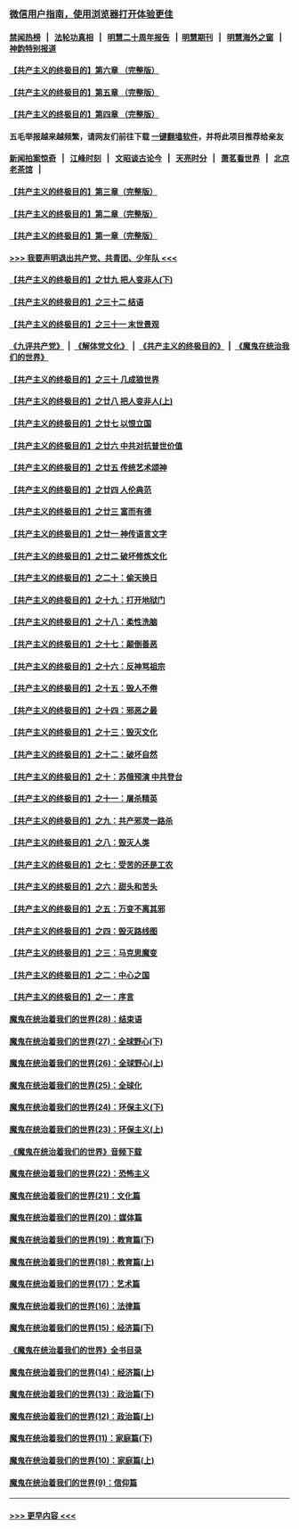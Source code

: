 ### [微信用户指南，使用浏览器打开体验更佳](https://github.com/gfw-breaker/banned-news1/blob/master/indexes/wechat-guide.md?t=0)
#### [禁闻热榜](热点新闻.md?t=0)  &nbsp;&nbsp;|&nbsp;&nbsp; [法轮功真相](https://github.com/gfw-breaker/truth/blob/master/README.md?t=0) &nbsp;&nbsp;|&nbsp;&nbsp; [明慧二十周年报告](https://github.com/gfw-breaker/mh-reports/blob/master/README.md?t=0) &nbsp;&nbsp;|&nbsp;&nbsp;[明慧期刊](https://github.com/gfw-breaker/mh-qikan) &nbsp;&nbsp;|&nbsp;&nbsp; [明慧海外之窗](https://github.com/gfw-breaker/mh-news/blob/master/README.md?t=0) &nbsp;&nbsp;|&nbsp;&nbsp; [神韵特别报道](https://github.com/gfw-breaker/mh-news/blob/master/shenyun.md?t=0)
#### [【共产主义的终极目的】第六章 （完整版）](../pages/nsc422/n11428913.md?t=02060056) 
#### [【共产主义的终极目的】第五章 （完整版）](../pages/nsc422/n11428912.md?t=02060056) 
#### [【共产主义的终极目的】第四章 （完整版）](../pages/nsc422/n11428907.md?t=02060056) 
#### 五毛举报越来越频繁，请网友们前往下载 [一键翻墙软件](https://github.com/gfw-breaker/ssr-accounts)，并将此项目推荐给亲友
#### [新闻拍案惊奇](https://github.com/gfw-breaker/banned-news1/blob/master/pages/link4.md) &nbsp;&nbsp;|&nbsp;&nbsp; [江峰时刻](https://github.com/gfw-breaker/banned-news1/blob/master/pages/link4.md) &nbsp;&nbsp;|&nbsp;&nbsp; [文昭谈古论今](https://github.com/gfw-breaker/banned-news1/blob/master/pages/link4.md) &nbsp;&nbsp;|&nbsp;&nbsp; [天亮时分](https://github.com/gfw-breaker/banned-news1/blob/master/pages/link4.md) &nbsp;&nbsp;|&nbsp;&nbsp; [萧茗看世界](https://github.com/gfw-breaker/banned-news1/blob/master/pages/link4.md) &nbsp;&nbsp;|&nbsp;&nbsp; [北京老茶馆](https://github.com/gfw-breaker/banned-news1/blob/master/pages/link4.md) &nbsp;&nbsp;|&nbsp;&nbsp; 
#### [【共产主义的终极目的】第三章（完整版）](../pages/nsc422/n11428848.md?t=02060056) 
#### [【共产主义的终极目的】第二章（完整版）](../pages/nsc422/n11428831.md?t=02060056) 
#### [【共产主义的终极目的】第一章（完整版）](../pages/nsc422/n11417651.md?t=02060056) 
#### [>>> 我要声明退出共产党、共青团、少年队 <<<](https://github.com/begood0513/goodnews/blob/master/quit/letter.md) 
#### [【共产主义的终极目的】之廿九 把人变非人(下)](../pages/nsc422/n11344140.md?t=02060056) 
#### [【共产主义的终极目的】之三十二 结语](../pages/nsc422/n11360535.md?t=02060056) 
#### [【共产主义的终极目的】之三十一 末世景观](../pages/nsc422/n11351129.md?t=02060056) 
#### [《九评共产党》](https://github.com/begood0513/9ping.md/blob/master/README.md) &nbsp;|&nbsp; [《解体党文化》](../../../../jtdwh.md/blob/master/README.md)  &nbsp;|&nbsp; [《共产主义的终极目的》](../../../../gczydzjmd.md/blob/master/README.md) &nbsp;|&nbsp; [《魔鬼在统治我们的世界》](../../../../mgztzwmdsj.md/blob/master/README.md) 
#### [【共产主义的终极目的】之三十 几成狼世界](../pages/nsc422/n11348280.md?t=02060056) 
#### [【共产主义的终极目的】之廿八 把人变非人(上)](../pages/nsc422/n11340492.md?t=02060056) 
#### [【共产主义的终极目的】之廿七 以恨立国](../pages/nsc422/n11336944.md?t=02060056) 
#### [【共产主义的终极目的】之廿六 中共对抗普世价值](../pages/nsc422/n11324785.md?t=02060056) 
#### [【共产主义的终极目的】之廿五 传统艺术颂神](../pages/nsc422/n11296396.md?t=02060056) 
#### [【共产主义的终极目的】之廿四 人伦典范](../pages/nsc422/n11296397.md?t=02060056) 
#### [【共产主义的终极目的】之廿三 富而有德](../pages/nsc422/n11283598.md?t=02060056) 
#### [【共产主义的终极目的】之廿一 神传语言文字](../pages/nsc422/n11263265.md?t=02060056) 
#### [【共产主义的终极目的】之廿二 破坏修炼文化](../pages/nsc422/n11245728.md?t=02060056) 
#### [【共产主义的终极目的】之二十：偷天换日](../pages/nsc422/n11238846.md?t=02060056) 
#### [【共产主义的终极目的】之十九：打开地狱门](../pages/nsc422/n11206376.md?t=02060056) 
#### [【共产主义的终极目的】之十八：柔性洗脑](../pages/nsc422/n11199994.md?t=02060056) 
#### [【共产主义的终极目的】之十七：颠倒善恶](../pages/nsc422/n11179782.md?t=02060056) 
#### [【共产主义的终极目的】之十六：反神骂祖宗](../pages/nsc422/n11166798.md?t=02060056) 
#### [【共产主义的终极目的】之十五：毁人不倦](../pages/nsc422/n11166792.md?t=02060056) 
#### [【共产主义的终极目的】之十四：邪恶之最](../pages/nsc422/n11150249.md?t=02060056) 
#### [【共产主义的终极目的】之十三：毁灭文化](../pages/nsc422/n11135227.md?t=02060056) 
#### [【共产主义的终极目的】之十二：破坏自然](../pages/nsc422/n11135214.md?t=02060056) 
#### [【共产主义的终极目的】之十：苏俄预演 中共登台](../pages/nsc422/n11118424.md?t=02060056) 
#### [【共产主义的终极目的】之十一：屠杀精英](../pages/nsc422/n11118442.md?t=02060056) 
#### [【共产主义的终极目的】之九：共产邪灵一路杀](../pages/nsc422/n11114139.md?t=02060056) 
#### [【共产主义的终极目的】之八：毁灭人类](../pages/nsc422/n11108503.md?t=02060056) 
#### [【共产主义的终极目的】之七：受苦的还是工农](../pages/nsc422/n11101809.md?t=02060056) 
#### [【共产主义的终极目的】之六：甜头和苦头](../pages/nsc422/n11096971.md?t=02060056) 
#### [【共产主义的终极目的】之五：万变不离其邪](../pages/nsc422/n11091285.md?t=02060056) 
#### [【共产主义的终极目的】之四：毁灭路线图](../pages/nsc422/n11086284.md?t=02060056) 
#### [【共产主义的终极目的】之三：马克思魔变](../pages/nsc422/n11061941.md?t=02060056) 
#### [【共产主义的终极目的】之二：中心之国](../pages/nsc422/n11047728.md?t=02060056) 
#### [【共产主义的终极目的】之一：序言](../pages/nsc422/n11086077.md?t=02060056) 
#### [魔鬼在统治着我们的世界(28)：结束语](../pages/nsc422/n10936246.md?t=02060056) 
#### [魔鬼在统治着我们的世界(27)：全球野心(下)](../pages/nsc422/n10928319.md?t=02060056) 
#### [魔鬼在统治着我们的世界(26)：全球野心(上)](../pages/nsc422/n10900318.md?t=02060056) 
#### [魔鬼在统治着我们的世界(25)：全球化](../pages/nsc422/n10788205.md?t=02060056) 
#### [魔鬼在统治着我们的世界(24)：环保主义(下)](../pages/nsc422/n10695307.md?t=02060056) 
#### [魔鬼在统治着我们的世界(23)：环保主义(上)](../pages/nsc422/n10688613.md?t=02060056) 
#### [《魔鬼在统治着我们的世界》音频下载](../pages/nsc422/n10635553.md?t=02060056) 
#### [魔鬼在统治着我们的世界(22)：恐怖主义](../pages/nsc422/n10614727.md?t=02060056) 
#### [魔鬼在统治着我们的世界(21)：文化篇](../pages/nsc422/n10597706.md?t=02060056) 
#### [魔鬼在统治着我们的世界(20)：媒体篇](../pages/nsc422/n10586579.md?t=02060056) 
#### [魔鬼在统治着我们的世界(19)：教育篇(下)](../pages/nsc422/n10564808.md?t=02060056) 
#### [魔鬼在统治着我们的世界(18)：教育篇(上)](../pages/nsc422/n10526970.md?t=02060056) 
#### [魔鬼在统治着我们的世界(17)：艺术篇](../pages/nsc422/n10499093.md?t=02060056) 
#### [魔鬼在统治着我们的世界(16)：法律篇](../pages/nsc422/n10485969.md?t=02060056) 
#### [魔鬼在统治着我们的世界(15)：经济篇(下)](../pages/nsc422/n10469975.md?t=02060056) 
#### [《魔鬼在统治着我们的世界》全书目录](../pages/nsc422/n10464261.md?t=02060056) 
#### [魔鬼在统治着我们的世界(14)：经济篇(上)](../pages/nsc422/n10457370.md?t=02060056) 
#### [魔鬼在统治着我们的世界(13)：政治篇(下)](../pages/nsc422/n10448270.md?t=02060056) 
#### [魔鬼在统治着我们的世界(12)：政治篇(上)](../pages/nsc422/n10444576.md?t=02060056) 
#### [魔鬼在统治着我们的世界(11)：家庭篇(下)](../pages/nsc422/n10440961.md?t=02060056) 
#### [魔鬼在统治着我们的世界(10)：家庭篇(上)](../pages/nsc422/n10435448.md?t=02060056) 
#### [魔鬼在统治着我们的世界(9)：信仰篇](../pages/nsc422/n10432159.md?t=02060056) 

----
#### [ >>> 更早内容 <<< ](../indexes/nsc422-earlier.md)
